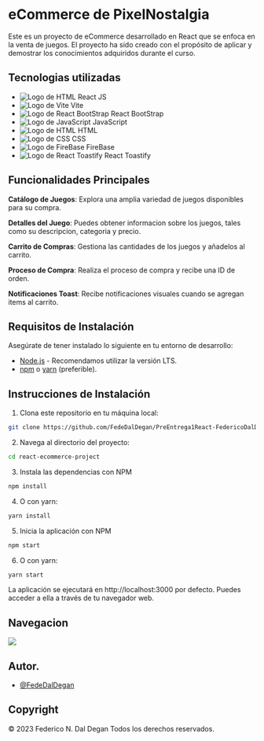 # eCommerce de PixelNostalgia
Este es un proyecto de eCommerce desarrollado en React que se enfoca en la venta de juegos. El proyecto ha sido creado con el propósito de aplicar y demostrar los conocimientos adquiridos durante el curso.
## Tecnologias utilizadas
- ![Logo de HTML](https://cdn0.iconfinder.com/data/icons/logos-brands-in-colors/128/react_color-16.png) React JS 
- ![Logo de Vite](https://icons.iconarchive.com/icons/simpleicons-team/simple/16/vite-icon.png) Vite
- ![Logo de React BootStrap](https://cdn1.iconfinder.com/data/icons/akar-vol-1/24/bootstrap-fill-16.png) React BootStrap
- ![Logo de JavaScript](https://cdn4.iconfinder.com/data/icons/logos-and-brands/512/187_Js_logo_logos-16.png) JavaScript
- ![Logo de HTML](https://cdn1.iconfinder.com/data/icons/logotypes/32/badge-html-5-16.png) HTML
- ![Logo de CSS](https://cdn1.iconfinder.com/data/icons/logotypes/32/badge-css-3-16.png) CSS
- ![Logo de FireBase](https://cdn4.iconfinder.com/data/icons/logos-brands-5/24/firebase-16.png) FireBase
- ![Logo de React Toastify](https://cdn3.iconfinder.com/data/icons/coffee-related/64/food_bakery_toast_breakfast_bread_icon-16.png) React Toastify
## Funcionalidades Principales

**Catálogo de Juegos**: Explora una amplia variedad de juegos disponibles para su compra.

**Detalles del Juego**: Puedes obtener informacion sobre los juegos, tales como su descripcion, categoria y precio.

**Carrito de Compras**: Gestiona las cantidades de los juegos y añadelos al carrito.

**Proceso de Compra**: Realiza el proceso de compra y recibe una ID de orden.

**Notificaciones Toast**: Recibe notificaciones visuales cuando se agregan items al carrito.

## Requisitos de Instalación
Asegúrate de tener instalado lo siguiente en tu entorno de desarrollo:
- [Node.js](https://nodejs.org/es "Node.js") - Recomendamos utilizar la versión LTS.
- [npm](https://www.npmjs.com/ "npm") o [yarn](https://yarnpkg.com/ "yarn") (preferible).

## Instrucciones de Instalación
1. Clona este repositorio en tu máquina local:
```bash
git clone https://github.com/FedeDalDegan/PreEntrega1React-FedericoDalDegan
```
2. Navega al directorio del proyecto:
```bash
cd react-ecommerce-project
```
3. Instala las dependencias con NPM
```bash
npm install
```
4. O con yarn:
```bash
yarn install
```
5. Inicia la aplicación con NPM
```bash
npm start
```
6. O con yarn:
```bash
yarn start
```
La aplicación se ejecutará en http://localhost:3000 por defecto. Puedes acceder a ella a través de tu navegador web.

## Navegacion

![](https://s6.gifyu.com/images/S4rqw.gif)

## Autor.

- [@FedeDalDegan](https://github.com/FedeDalDegan)

## Copyright
&copy; 2023 Federico N. Dal Degan Todos los derechos reservados.
